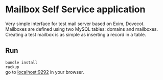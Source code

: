 # Mailbox Self Service application

Very simple interface for test mail server based on Exim, Dovecot. Mailboxes are defined using two MySQL tables: domains and mailboxes. Creating a test mailbox is as simple as inserting a record in a table.

## Run
`bundle install`  
`rackup`  
go to [localhost:9292](http://localhost:9292) in your browser.  


